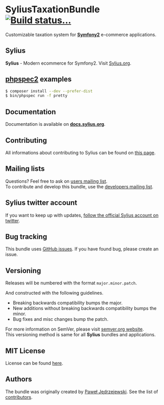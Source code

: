 SyliusTaxationBundle [![Build status...](https://secure.travis-ci.org/Sylius/SyliusTaxationBundle.png)](http://travis-ci.org/Sylius/SyliusTaxationBundle)
====================

Customizable taxation system for [**Symfony2**](http://symfony.com) e-commerce applications.

Sylius
------

**Sylius** - Modern ecommerce for Symfony2. Visit [Sylius.org](http://sylius.org).

[phpspec2](http://phpspec.net) examples
---------------------------------------

``` bash
$ composer install --dev --prefer-dist
$ bin/phpspec run -f pretty
```

Documentation
-------------

Documentation is available on [**docs.sylius.org**](http://docs.sylius.readthedocs.org/en/latest/bundles/SyliusTaxationBundle/index.html).

Contributing
------------

All informations about contributing to Sylius can be found on [this page](http://sylius.readthedocs.org/en/latest/contributing/index.html).

Mailing lists
-------------

Questions? Feel free to ask on [users mailing list](http://groups.google.com/group/sylius).  
To contribute and develop this bundle, use the [developers mailing list](http://groups.google.com/group/sylius-dev).

Sylius twitter account
----------------------

If you want to keep up with updates, [follow the official Sylius account on twitter](http://twitter.com/Sylius).

Bug tracking
------------

This bundle uses [GitHub issues](https://github.com/Sylius/SyliusTaxationBundle/issues).
If you have found bug, please create an issue.

Versioning
----------

Releases will be numbered with the format `major.minor.patch`.

And constructed with the following guidelines.

* Breaking backwards compatibility bumps the major.
* New additions without breaking backwards compatibility bumps the minor.
* Bug fixes and misc changes bump the patch.

For more information on SemVer, please visit [semver.org website](http://semver.org/).  
This versioning method is same for all **Sylius** bundles and applications.

MIT License
-----------

License can be found [here](https://github.com/Sylius/SyliusTaxationBundle/blob/master/Resources/meta/LICENSE).

Authors
-------

The bundle was originally created by [Paweł Jędrzejewski](http://pjedrzejewski.com).
See the list of [contributors](https://github.com/Sylius/SyliusTaxationBundle/contributors).
